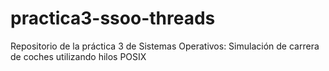 # practica3-ssoo-threads
Repositorio de la práctica 3 de Sistemas Operativos: Simulación de carrera de coches utilizando hilos POSIX
